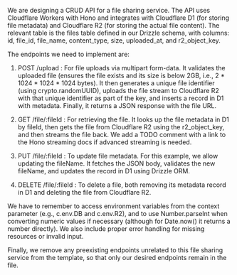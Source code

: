 We are designing a CRUD API for a file sharing service. The API uses Cloudflare Workers with Hono and integrates with Cloudflare D1 (for storing file metadata) and Cloudflare R2 (for storing the actual file content). The relevant table is the files table defined in our Drizzle schema, with columns: id, file_id, file_name, content_type, size, uploaded_at, and r2_object_key. 

The endpoints we need to implement are:
1. POST /upload : For file uploads via multipart form-data. It validates the uploaded file (ensures the file exists and its size is below 2GB, i.e., 2 * 1024 * 1024 * 1024 bytes). It then generates a unique file identifier (using crypto.randomUUID), uploads the file stream to Cloudflare R2 with that unique identifier as part of the key, and inserts a record in D1 with metadata. Finally, it returns a JSON response with the file URL.

2. GET /file/:fileId : For retrieving the file. It looks up the file metadata in D1 by fileId, then gets the file from Cloudflare R2 using the r2_object_key, and then streams the file back. We add a TODO comment with a link to the Hono streaming docs if advanced streaming is needed.

3. PUT /file/:fileId : To update file metadata. For this example, we allow updating the fileName. It fetches the JSON body, validates the new fileName, and updates the record in D1 using Drizzle ORM.

4. DELETE /file/:fileId : To delete a file, both removing its metadata record in D1 and deleting the file from Cloudflare R2.

We have to remember to access environment variables from the context parameter (e.g., c.env.DB and c.env.R2), and to use Number.parseInt when converting numeric values if necessary (although for Date.now() it returns a number directly). We also include proper error handling for missing resources or invalid input. 

Finally, we remove any preexisting endpoints unrelated to this file sharing service from the template, so that only our desired endpoints remain in the file.